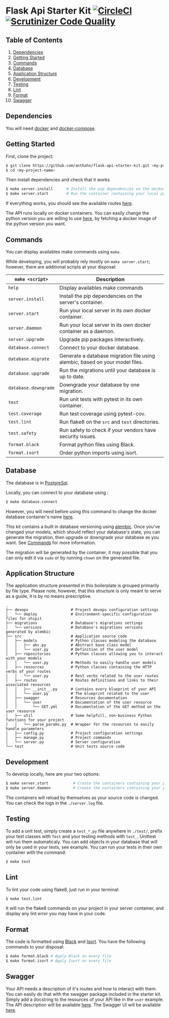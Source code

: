 # Flask Api Starter Kit [![CircleCI](https://circleci.com/gh/antkahn/flask-api-starter-kit/tree/master.svg?style=svg)](https://circleci.com/gh/antkahn/flask-api-starter-kit/tree/master) [![Scrutinizer Code Quality](https://scrutinizer-ci.com/g/antkahn/flask-api-starter-kit/badges/quality-score.png?b=master)](https://scrutinizer-ci.com/g/antkahn/flask-api-starter-kit/?branch=master)

## Table of Contents

1. [Dependencies](#dependencies)
1. [Getting Started](#getting-started)
1. [Commands](#commands)
1. [Database](#database)
1. [Application Structure](#application-structure)
1. [Development](#development)
1. [Testing](#testing)
1. [Lint](#lint)
1. [Format](#format)
1. [Swagger](#swagger)

## Dependencies

You will need [docker](https://docs.docker.com/engine/installation/) and [docker-compose](https://docs.docker.com/compose/install/).

## Getting Started

First, clone the project:

```bash
$ git clone https://github.com/antkahn/flask-api-starter-kit.git <my-project-name>
$ cd <my-project-name>
```

Then install dependencies and check that it works

```bash
$ make server.install      # Install the pip dependencies on the docker container
$ make server.start        # Run the container containing your local python server
```

If everything works, you should see the available routes [here](http://127.0.0.1:3000/application/spec).

The API runs locally on docker containers. You can easily change the python version you are willing to use [here](https://github.com/antkahn/flask-api-starter-kit/blob/master/docker-compose.yml#L4), by fetching a docker image of the python version you want.

## Commands

You can display availables make commands using `make`.

While developing, you will probably rely mostly on `make server.start`; however, there are additional scripts at your disposal:

| `make <script>`      | Description                                                                  |
| -------------------- | ---------------------------------------------------------------------------- |
| `help`               | Display availables make commands                                             |
| `server.install`     | Install the pip dependencies on the server's container.                      |
| `server.start`       | Run your local server in its own docker container.                           |
| `server.daemon`      | Run your local server in its own docker container as a daemon.               |
| `server.upgrade`     | Upgrade pip packages interactively.                                          |
| `database.connect`   | Connect to your docker database.                                             |
| `database.migrate`   | Generate a database migration file using alembic, based on your model files. |
| `database.upgrade`   | Run the migrations until your database is up to date.                        |
| `database.downgrade` | Downgrade your database by one migration.                                    |
| `test`               | Run unit tests with pytest in its own container.                             |
| `test.coverage`      | Run test coverage using pytest-cov.                                          |
| `test.lint`          | Run flake8 on the `src` and `test` directories.                              |
| `test.safety`        | Run safety to check if your vendors have security issues.                    |
| `format.black`       | Format python files using Black.                                             |
| `format.isort`       | Order python imports using isort.                                            |

## Database

The database is in [PostgreSql](https://www.postgresql.org/).

Locally, you can connect to your database using :

```bash
$ make database.connect
```

However, you will need before using this command to change the docker database container's name [here](https://github.com/antkahn/flask-api-starter-kit/blob/master/package.json#L6).

This kit contains a built in database versioning using [alembic](https://pypi.python.org/pypi/alembic).
Once you've changed your models, which should reflect your database's state, you can generate the migration, then upgrade or downgrade your database as you want. See [Commands](#commands) for more information.

The migration will be generated by the container, it may possible that you can only edit it via `sudo` or by running `chown` on the generated file.

## Application Structure

The application structure presented in this boilerplate is grouped primarily by file type. Please note, however, that this structure is only meant to serve as a guide, it is by no means prescriptive.

```
.
├── devops                   # Project devops configuration settings
│   └── deploy               # Environment-specific configuration files for shipit
├── migrations               # Database's migrations settings
│   └── versions             # Database's migrations versions generated by alembic
├── src                      # Application source code
│   ├── models               # Python classes modeling the database
│   │   ├── abc.py           # Abstract base class model
│   │   └── user.py          # Definition of the user model
│   ├── repositories         # Python classes allowing you to interact with your models
│   │   └── user.py          # Methods to easily handle user models
│   ├── resources            # Python classes containing the HTTP verbs of your routes
│   │   └── user.py          # Rest verbs related to the user routes
│   ├── routes               # Routes definitions and links to their associated resources
│   │   ├── __init__.py      # Contains every blueprint of your API
│   │   └── user.py          # The blueprint related to the user
│   ├── swagger              # Resources documentation
│   │   └── user             # Documentation of the user resource
│   │       └── GET.yml      # Documentation of the GET method on the user resource
│   ├── util                 # Some helpfull, non-business Python functions for your project
│   │   └── parse_params.py  # Wrapper for the resources to easily handle parameters
│   ├── config.py            # Project configuration settings
│   ├── manage.py            # Project commands
│   └── server.py            # Server configuration
└── test                     # Unit tests source code
```

## Development

To develop locally, here are your two options:

```bash
$ make server.start           # Create the containers containing your python server in your terminal
$ make server.daemon          # Create the containers containing your python server as a daemon
```

The containers will reload by themselves as your source code is changed.
You can check the logs in the `./server.log` file.

## Testing

To add a unit test, simply create a `test_*.py` file anywhere in `./test/`, prefix your test classes with `Test` and your testing methods with `test_`. Unittest will run them automaticaly.
You can add objects in your database that will only be used in your tests, see example.
You can run your tests in their own container with the command:

```bash
$ make test
```

## Lint

To lint your code using flake8, just run in your terminal:

```bash
$ make test.lint
```

It will run the flake8 commands on your project in your server container, and display any lint error you may have in your code.

## Format

The code is formatted using [Black](https://github.com/python/black) and [Isort](https://pypi.org/project/isort/). You have the following commands to your disposal:

```bash
$ make format.black # Apply Black on every file
$ make format.isort # Apply Isort on every file
```

## Swagger

Your API needs a description of it's routes and how to interact with them.
You can easily do that with the swagger package included in the starter kit.
Simply add a docstring to the resources of your API like in the `user` example.
The API description will be available [here](http://127.0.0.1:3000/application/spec).
The Swagger UI will be available [here](http://127.0.0.1:3000/apidocs/).
